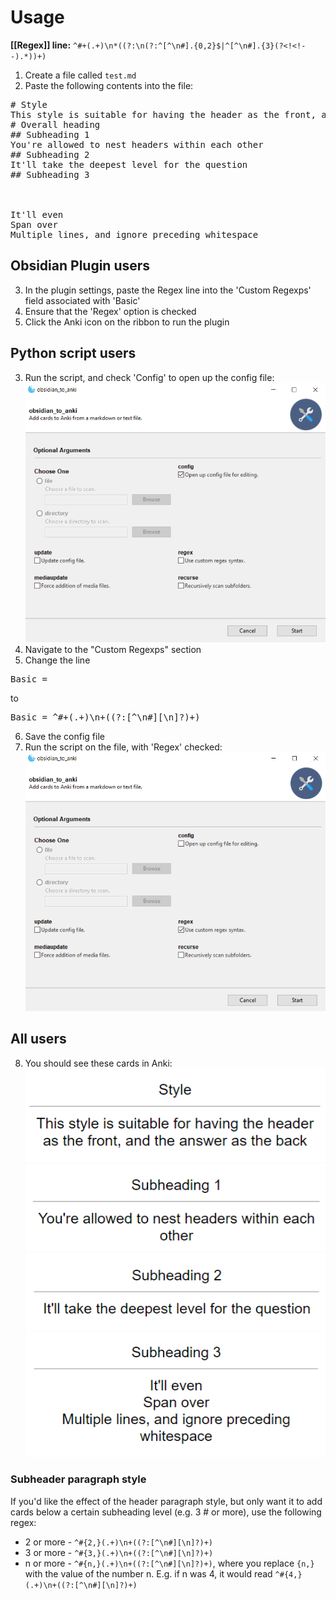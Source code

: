 # Usage
**[[Regex]] line:** `^#+(.+)\n*((?:\n(?:^[^\n#].{0,2}$|^[^\n#].{3}(?<!<!--).*))+)`

1. Create a file called `test.md`
2. Paste the following contents into the file:

<pre>
# Style  
This style is suitable for having the header as the front, and the answer as the back
# Overall heading
## Subheading 1
You're allowed to nest headers within each other
## Subheading 2
It'll take the deepest level for the question
## Subheading 3
   
   
   
It'll even
Span over
Multiple lines, and ignore preceding whitespace
</pre>
## Obsidian Plugin users
3. In the plugin settings, paste the Regex line into the 'Custom Regexps' field associated with 'Basic'
4. Ensure that the 'Regex' option is checked
5. Click the Anki icon on the ribbon to run the plugin

## Python script users
3. Run the script, and check 'Config' to open up the config file:  
![GUI](Images/GUI_config.png)
4. Navigate to the "Custom Regexps" section
5. Change the line
<pre>
Basic =
</pre>
to  
<pre>
Basic = ^#+(.+)\n+((?:[^\n#][\n]?)+)
</pre>
6. Save the config file
7. Run the script on the file, with 'Regex' checked:  
![GUI](Images/GUI_regex.png)

## All users
8. You should see these cards in Anki:  
![header_1](Images/Header_1.png)  
![header_2](Images/Header_2.png)  
![header_3](Images/Header_3.png)  
![header_4](Images/Header_4.png)  

### Subheader paragraph style

If you'd like the effect of the header paragraph style, but only want it to add cards below a certain subheading level (e.g. 3 # or more), use the following regex:

* 2 or more - `^#{2,}(.+)\n+((?:[^\n#][\n]?)+)`
* 3 or more - `^#{3,}(.+)\n+((?:[^\n#][\n]?)+)`
* n or more - `^#{n,}(.+)\n+((?:[^\n#][\n]?)+)`, where you replace `{n,}` with the value of the number n. E.g. if n was 4, it would read `^#{4,}(.+)\n+((?:[^\n#][\n]?)+)`